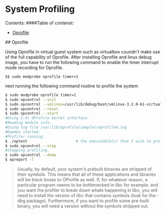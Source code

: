 System Profiling
===

Contents:
####Table of contenst:

- [Oprofile](#oprofile)

<a name="oprofile" />
## Oprofile

Using Oprofile in virtual guest system such as virtualbox coundn't make use of the full capability of Oprofile. After installing Oprofile and linux debug image, you have to run the following command to enable the timer interrupt mode recording for Oprofile.

`$$ sudo modprobe oprofile timer=1` 

next running the following command routine to profile the system

```bash
$ sudo modprobe oprofile timer=1
$ sudo opcontrol --init
$ sudo opcontrol --vmlinux=/usr/lib/debug/boot/vmlinux-3.2.0-61-virtual
$ sudo opcontrol --reset
$ sudo opcontrol --start
#Using 2.6+ OProfile kernel interface.
#Reading module info.
#Using log file /var/lib/oprofile/samples/oprofiled.log
#Daemon started.
#Profiler running.
$ ./optest                      # the executable(s) that I wish to profile
$ sudo opcontrol --stop
#Stopping profiling.
$ sudo opcontrol --dump
$ opreport -l
```

> Usually, by default, your system's prebuilt binaries are stripped of their symbols. This means that all of these applications and libraries will be black boxes to OProfile as well. If, for whatever reason, a particular program seems to be bottlenecked in libc for example, and you want the profiler to break down whats happening in libc, you will need to install the version of libc that contains symbols (look for the -dbg package). Furthermore, if you want to profile some pre-built binary, you will need a version without the symbols stripped out.